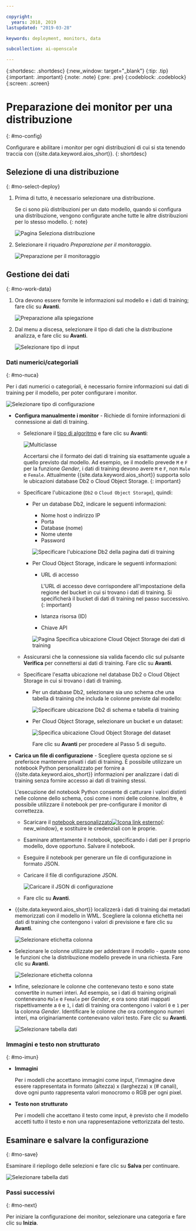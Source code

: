```yaml
---

copyright:
  years: 2018, 2019
lastupdated: "2019-03-28"

keywords: deployment, monitors, data

subcollection: ai-openscale

---
```


{:shortdesc: .shortdesc}
{:new_window: target="_blank"}
{:tip: .tip}
{:important: .important}
{:note: .note}
{:pre: .pre}
{:codeblock: .codeblock}
{:screen: .screen}

# Preparazione dei monitor per una distribuzione
{: #mo-config}

Configurare e abilitare i monitor per ogni distribuzioni di cui si sta tenendo traccia con {{site.data.keyword.aios_short}}.
{: shortdesc}

## Selezione di una distribuzione
{: #mo-select-deploy}

1.  Prima di tutto, è necessario selezionare una distribuzione.

    Se ci sono più distribuzioni per un dato modello, quando si configura una distribuzione, vengono configurate anche tutte le altre distribuzioni per lo stesso modello.
    {: note}

    ![Pagina Seleziona distribuzione](images/config-select-deploy.png)

1.  Selezionare il riquadro *Preparazione per il monitoraggio*.

    ![Preparazione per il monitoraggio](images/config-prep-monitor.png)

## Gestione dei dati
{: #mo-work-data}

1.  Ora devono essere fornite le informazioni sul modello e i dati di training; fare clic su **Avanti**.

    ![Preparazione alla spiegazione](images/config-what-monitor.png)

1.  Dal menu a discesa, selezionare il tipo di dati che la distribuzione analizza, e fare clic su **Avanti**.

    ![Selezionare tipo di input](images/config-input-monitor.png)

### Dati numerici/categoriali
{: #mo-nuca}

Per i dati numerici o categoriali, è necessario fornire informazioni sui dati di training per il modello, per poter configurare i monitor.

  ![Selezionare tipo di configurazione](images/config-manual-monitor.png)

- **Configura manualmente i monitor** - Richiede di fornire informazioni di connessione ai dati di training.

    - Selezionare il [tipo di algoritmo](/docs/services/ai-openscale?topic=ai-openscale-acc-monitor#acc-understand) e fare clic su **Avanti**:

      ![Multiclasse](images/multiclass.png)

      Accertarsi che il formato dei dati di training sia esattamente uguale a quello previsto dal modello. Ad esempio, se il modello prevede `M` e `F` per la funzione *Gender*, i dati di training devono avere `M` e `F`, non `Male` e `Female`. Attualmente {{site.data.keyword.aios_short}} supporta solo le ubicazioni database Db2 o Cloud Object Storage.
        {: important}

    - Specificare l'ubicazione (`Db2` o `Cloud Object Storage`), quindi:

        - Per un database Db2, indicare le seguenti informazioni:

            - Nome host o indirizzo IP
            - Porta
            - Database (nome)
            - Nome utente
            - Password

            ![Specificare l'ubicazione Db2 della pagina dati di training](images/config-train-db2-monitor.png)

        - Per Cloud Object Storage, indicare le seguenti informazioni:

            - URL di accesso

              L'URL di accesso deve corrispondere all'impostazione della regione del bucket in cui si trovano i dati di training. Si specificherà il bucket di dati di training nel passo successivo.
              {: important}

            - Istanza risorsa (ID)
            - Chiave API

            ![Pagina Specifica ubicazione Cloud Object Storage dei dati di training](images/config-train-cos-monitor.png)

    - Assicurarsi che la connessione sia valida facendo clic sul pulsante **Verifica** per connettersi ai dati di training. Fare clic su **Avanti**.

    - Specificare l'esatta ubicazione nel database Db2 o Cloud Object Storage in cui si trovano i dati di training. 

        - Per un database Db2, selezionare sia uno schema che una tabella di training che includa le colonne previste dal modello:

          ![Specificare ubicazione Db2 di schema e tabella di training](images/fair-config-table-db2.png)

        - Per Cloud Object Storage, selezionare un bucket e un dataset:

          ![Specifica ubicazione Cloud Object Storage del dataset](images/fair-config-dset-cos.png)

          Fare clic su **Avanti** per procedere al Passo 5 di seguito.

- **Carica un file di configurazione** - Scegliere questa opzione se si preferisce mantenere privati i dati di training. È possibile utilizzare un notebook Python personalizzato per fornire a {{site.data.keyword.aios_short}} informazioni per analizzare i dati di training senza fornire accesso ai dati di training stessi.

  L'esecuzione del notebook Python consente di catturare i valori distinti nelle colonne dello schema, così come i nomi delle colonne. Inoltre, è possibile utilizzare il notebook per pre-configurare il monitor di correttezza.

    - Scaricare il [notebook personalizzato![Icona link esterno](../../icons/launch-glyph.svg "Icona link esterno")](https://github.com/IBM-Watson/aios-data-distribution/blob/master/training_statistics_notebook.ipynb){: new_window}, e sostituire le credenziali con le proprie. 

    - Esaminare attentamente il notebook, specificando i dati per il proprio modello, dove opportuno. Salvare il notebook.

    - Eseguire il notebook per generare un file di configurazione in formato JSON. 

    - Caricare il file di configurazione JSON.

        ![Caricare il JSON di configurazione](images/config-json-monitor.png)

    - Fare clic su **Avanti**.

- {{site.data.keyword.aios_short}} localizzerà i dati di training dai metadati memorizzati con il modello in WML. Scegliere la colonna etichetta nei dati di training che contengono i valori di previsione e fare clic su **Avanti**.

  ![Selezionare etichetta colonna](images/fair-config-column.png)

- Selezionare le colonne utilizzate per addestrare il modello - queste sono le funzioni che la distribuzione modello prevede in una richiesta. Fare clic su **Avanti**.

    ![Selezionare etichetta colonna](images/explain-select-column.png)

- Infine, selezionare le colonne che contenevano testo e sono state convertite in numeri interi. Ad esempio, se i dati di training originali contenevano `Male` e `Female` per *Gender*, e ora sono stati mappati rispettivamente a `0` e `1`, i dati di training ora contengono i valori `0` e `1` per la colonna *Gender*. Identificare le colonne che ora contengono numeri interi, ma originariamente contenevano valori testo. Fare clic su **Avanti**.

    ![Selezionare tabella dati](images/explain-text-column.png)

### Immagini e testo non strutturato
{: #mo-imun}

- **Immagini**

  Per i modelli che accettano immagini come input, l'immagine deve essere rappresentata in formato (altezza) x (larghezza) x (# canali), dove ogni punto rappresenta valori monocromo o RGB per ogni pixel.

- **Testo non strutturato**

   Per i modelli che accettano il testo come input, è previsto che il modello accetti tutto il testo e non una rappresentazione vettorizzata del testo.

## Esaminare e salvare la configurazione
{: #mo-save}

Esaminare il riepilogo delle selezioni e fare clic su **Salva** per continuare.

  ![Selezionare tabella dati](images/config-summary-monitor.png)

### Passi successivi
{: #mo-next}

Per iniziare la configurazione dei monitor, selezionare una categoria e fare clic su **Inizia**.
